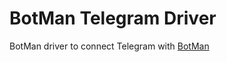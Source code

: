 # BotMan Telegram Driver

BotMan driver to connect Telegram with [BotMan](https://github.com/botman/botman)
 

